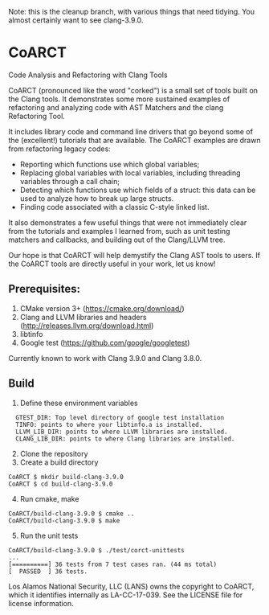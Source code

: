 Note: this is the cleanup branch, with various things that need tidying. You almost certainly want to see clang-3.9.0.

# CoARCT
Code Analysis and Refactoring with Clang Tools

CoARCT (pronounced like the word "corked") is a small set of tools built on the Clang tools. It demonstrates some more sustained examples of refactoring and analyzing code with AST Matchers and the clang Refactoring Tool.

It includes library code and command line drivers that go beyond some of the (excellent!) tutorials that are available. The CoARCT examples are drawn from refactoring legacy codes:
* Reporting which functions use which global variables;
* Replacing global variables with local variables, including threading variables through a call chain;
* Detecting which functions use which fields of a struct: this data can be used to analyze how to break up large structs.
* Finding code associated with a classic C-style linked list.

It also demonstrates a few useful things that were not immediately clear from the tutorials and examples I learned from, such as unit testing matchers and callbacks, and building out of the Clang/LLVM tree.

Our hope is that CoARCT will help demystify the Clang AST tools to users. If the CoARCT tools are directly useful in your work, let us know!

## Prerequisites:
1. CMake version 3+ (https://cmake.org/download/)
2. Clang and LLVM libraries and headers (http://releases.llvm.org/download.html)
3. libtinfo
4. Google test (https://github.com/google/googletest)

Currently known to work with Clang 3.9.0 and Clang 3.8.0.

## Build

1. Define these environment variables
```
  GTEST_DIR: Top level directory of google test installation
  TINFO: points to where your libtinfo.a is installed.
  LLVM_LIB_DIR: points to where LLVM libraries are installed.
  CLANG_LIB_DIR: points to where Clang libraries are installed.
```
2. Clone the repository
3. Create a build directory
```
CoARCT $ mkdir build-clang-3.9.0
CoARCT $ cd build-clang-3.9.0
```
4. Run cmake, make
```
CoARCT/build-clang-3.9.0 $ cmake ..
CoARCT/build-clang-3.9.0 $ make
```
5. Run the unit tests
```
CoARCT/build-clang-3.9.0 $ ./test/corct-unittests
...
[==========] 36 tests from 7 test cases ran. (44 ms total)
[  PASSED  ] 36 tests.
```

Los Alamos National Security, LLC (LANS) owns the copyright to CoARCT, which it identifies internally as LA-CC-17-039. See the LICENSE file for license information.
